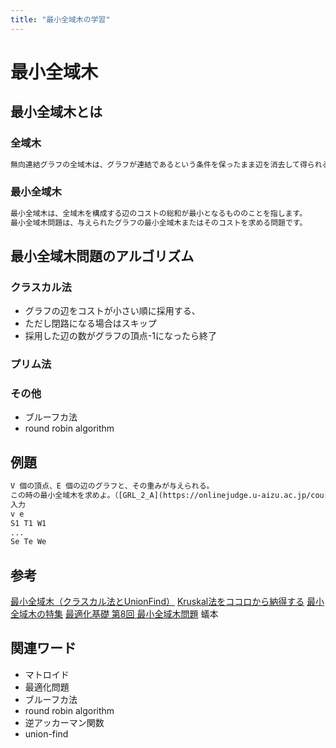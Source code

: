 ```yaml
---
title: "最小全域木の学習"
---
```


# 最小全域木


## 最小全域木とは

### 全域木

```txt
無向連結グラフの全域木は、グラフが連結であるという条件を保ったまま辺を消去して得られる木のことです。
```

### 最小全域木

```txt
最小全域木は、全域木を構成する辺のコストの総和が最小となるもののことを指します。
最小全域木問題は、与えられたグラフの最小全域木またはそのコストを求める問題です。
```

## 最小全域木問題のアルゴリズム

### クラスカル法

- グラフの辺をコストが小さい順に採用する、
- ただし閉路になる場合はスキップ
- 採用した辺の数がグラフの頂点-1になったら終了

### プリム法

### その他

- ブルーフカ法
- round robin algorithm

## 例題

```txt
V 個の頂点、E 個の辺のグラフと、その重みが与えられる。
この時の最小全域木を求めよ。（[GRL_2_A](https://onlinejudge.u-aizu.ac.jp/courses/library/5/GRL/2/GRL_2_A)）
入力
v e
S1 T1 W1
...
Se Te We
```

## 参考

[最小全域木（クラスカル法とUnionFind）](https://dai1741.github.io/maximum-algo-2012/docs/minimum-spanning-tree)
[Kruskal法をココロから納得する](https://drken1215.hatenablog.com/entry/20121223/1356230697)
[最小全域木の特集](http://spinda2.blog48.fc2.com/blog-entry-560.html)
[最適化基礎 第8回 最小全域木問題](http://www.me.titech.ac.jp/~shioura/teaching/opt15/optim15-08.pdf)
蟻本

## 関連ワード

- マトロイド
- 最適化問題
- ブルーフカ法
- round robin algorithm
- 逆アッカーマン関数
- union-find
